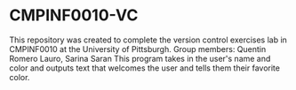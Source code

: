 # CMPINF0010-VC
This repository was created to complete the version control exercises lab in CMPINF0010 at the University of Pittsburgh.
Group members: Quentin Romero Lauro, Sarina Saran
This program takes in the user's name and color and outputs text that welcomes the user and tells them their favorite color.
